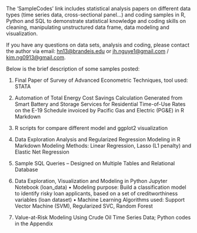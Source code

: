 The ‘SampleCodes’ link includes statistical analysis papers on different data types (time series data, cross-sectional panel…) and coding samples in R, Python and SQL to demonstrate statistical knowledge and coding skills on cleaning, manipulating unstructured data frame, data modeling and visualization.

If you have any questions on data sets, analysis and coding, please contact the author via email: hn13@brandeis.edu or jh.nguye1@gmail.com / kim.ng0913@gmail.com.

Below is the brief description of some samples posted:

1. Final Paper of Survey of Advanced Econometric Techniques, tool used: STATA

2.	Automation of Total Energy Cost Savings Calculation Generated from Smart Battery and Storage Services for Residential Time-of-Use Rates on the E-19 Schedule invoiced by Pacific Gas and Electric (PG&E) in R Markdown
   
3.	R scripts for compare different model and ggplot2 visualization
   
4.	Data Exploration Analysis and Regularized Regression Modeling in R Markdown
Modeling Methods: Linear Regression, Lasso (L1 penalty) and Elastic Net Regression

5.	Sample SQL Queries – Designed on Multiple Tables and Relational Database
   
6.	 Data Exploration, Visualization and Modeling in Python Jupyter Notebook (loan_data)
•       Modeling purpose: Build a classification model to identify risky loan applicants, based on a set of creditworthiness variables (loan dataset)
•       Machine Learning Algorithms used: Support Vector Machine (SVM), Regularized SVC, Random Forest

7. 	Value-at-Risk Modeling Using Crude Oil Time Series Data; Python codes in the Appendix
